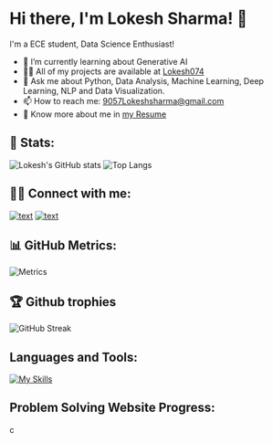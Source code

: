 # Hi there, I'm Lokesh Sharma! 👋

I'm a ECE student, Data Science Enthusiast!

- 🌱 I’m currently learning about Generative AI 
- 👨‍💻 All of my projects are available at [Lokesh074](https://github.com/lokesh074)
- 💬 Ask me about Python, Data Analysis, Machine Learning, Deep Learning, NLP and Data Visualization.
- 📫 How to reach me: 9057Lokeshsharma@gmail.com
- 📄 Know more about me in [my Resume](https://drive.google.com/file/d/1V1CLtHnR4Iv1gmKpj7-fjCq5my8vZjI8/view?usp=sharing)

## 👦 Stats:
![Lokesh's GitHub stats](https://github-readme-stats.vercel.app/api?username=lokesh074&show_icons=true&theme=radical)
![Top Langs](https://github-readme-stats.vercel.app/api/top-langs/?username=lokesh074&theme=tokyonight)

## 👨‍💻 Connect with me:
[![text](https://img.shields.io/badge/LinkedIn-0077B5?style=for-the-badge&logo=linkedin&logoColor=white)](https://www.linkedin.com/in/lokesh-sharma9783)
[![text](https://img.shields.io/badge/Instagram-0077B5?style=for-the-badge&logo=Instagram&logoColor=red)](https://www.instagram.com/lokesh_iii/?igsh=NmNvZ20zOWY5dDhx)


## 📊 GitHub Metrics:
![Metrics](https://metrics.lecoq.io/lokesh074?template=classic&languages=1&achievements=1¬able=1&base.indepth=false&base.hireable=false&languages.limit=8&languages.threshold=0%25&languages.other=false&languages.colors=github&languages.sections=most-used&languages.indepth=false&languages.analysis.timeout=15&languages.categories=markup%2C%20programming&languages.recent.categories=markup%2C%20programming&languages.recent.load=300&languages.recent.days=14&achievements.threshold=C&achievements.secrets=true&achievements.display=detailed&achievements.limit=0¬able.from=organization¬able.repositories=false¬able.indepth=false¬able.types=commit&config.timezone=America%2FNew%20York)

## 🏆 Github trophies
![GitHub Streak](https://github-readme-streak-stats.herokuapp.com/?user=lokesh074&theme=tokyonight)

##   Languages and Tools:
[![My Skills](https://skillicons.dev/icons?i=python,SQl,nodejs,figma&theme=light)](https://skillicons.dev)

## Problem Solving Website Progress:
c

